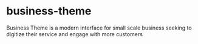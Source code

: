 # business-theme

Business Theme is a modern interface for  small scale business seeking to digitize their service and engage with more customers
